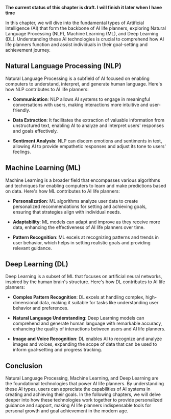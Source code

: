 **The current status of this chapter is draft. I will finish it later when I have time**

In this chapter, we will dive into the fundamental types of Artificial Intelligence (AI) that form the backbone of AI life planners, exploring Natural Language Processing (NLP), Machine Learning (ML), and Deep Learning (DL). Understanding these AI technologies is crucial to comprehend how AI life planners function and assist individuals in their goal-setting and achievement journey.

**Natural Language Processing (NLP)**
-------------------------------------

Natural Language Processing is a subfield of AI focused on enabling computers to understand, interpret, and generate human language. Here's how NLP contributes to AI life planners:

* **Communication**: NLP allows AI systems to engage in meaningful conversations with users, making interactions more intuitive and user-friendly.

* **Data Extraction**: It facilitates the extraction of valuable information from unstructured text, enabling AI to analyze and interpret users' responses and goals effectively.

* **Sentiment Analysis**: NLP can discern emotions and sentiments in text, allowing AI to provide empathetic responses and adjust its tone to users' feelings.

**Machine Learning (ML)**
-------------------------

Machine Learning is a broader field that encompasses various algorithms and techniques for enabling computers to learn and make predictions based on data. Here's how ML contributes to AI life planners:

* **Personalization**: ML algorithms analyze user data to create personalized recommendations for setting and achieving goals, ensuring that strategies align with individual needs.

* **Adaptability**: ML models can adapt and improve as they receive more data, enhancing the effectiveness of AI life planners over time.

* **Pattern Recognition**: ML excels at recognizing patterns and trends in user behavior, which helps in setting realistic goals and providing relevant guidance.

**Deep Learning (DL)**
----------------------

Deep Learning is a subset of ML that focuses on artificial neural networks, inspired by the human brain's structure. Here's how DL contributes to AI life planners:

* **Complex Pattern Recognition**: DL excels at handling complex, high-dimensional data, making it suitable for tasks like understanding user behavior and preferences.

* **Natural Language Understanding**: Deep Learning models can comprehend and generate human language with remarkable accuracy, enhancing the quality of interactions between users and AI life planners.

* **Image and Voice Recognition**: DL enables AI to recognize and analyze images and voices, expanding the scope of data that can be used to inform goal-setting and progress tracking.

**Conclusion**
--------------

Natural Language Processing, Machine Learning, and Deep Learning are the foundational technologies that power AI life planners. By understanding these AI types, users can appreciate the capabilities of AI systems in creating and achieving their goals. In the following chapters, we will delve deeper into how these technologies work together to provide personalized guidance and support, making AI life planners indispensable tools for personal growth and goal achievement in the modern age.
